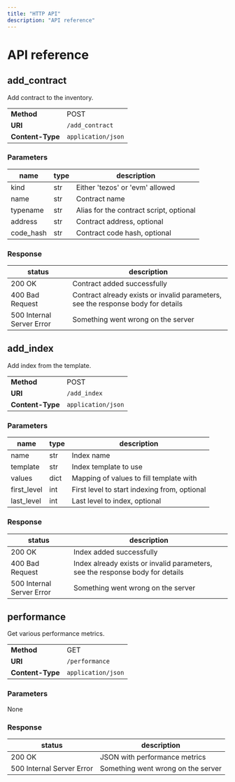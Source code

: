 ```yaml
---
title: "HTTP API"
description: "API reference"
---
```


<!-- markdownlint-disable no-duplicate-heading -->

# API reference

## add_contract

Add contract to the inventory.

|                  |                    |
| ---------------- | ------------------ |
| **Method**       | POST               |
| **URI**          | `/add_contract`    |
| **Content-Type** | `application/json` |

### Parameters

| name      | type | description                             |
| --------- | ---- | --------------------------------------- |
| kind      | str  | Either 'tezos' or 'evm' allowed         |
| name      | str  | Contract name                           |
| typename  | str  | Alias for the contract script, optional |
| address   | str  | Contract address, optional              |
| code_hash | str  | Contract code hash, optional            |

### Response

| status                    | description                                                                      |
| ------------------------- | -------------------------------------------------------------------------------- |
| 200 OK                    | Contract added successfully                                                      |
| 400 Bad Request           | Contract already exists or invalid parameters, see the response body for details |
| 500 Internal Server Error | Something went wrong on the server                                               |

## add_index

Add index from the template.

|                  |                    |
| ---------------- | ------------------ |
| **Method**       | POST               |
| **URI**          | `/add_index`       |
| **Content-Type** | `application/json` |

### Parameters

| name        | type | description                                  |
| ----------- | ---- | -------------------------------------------- |
| name        | str  | Index name                                   |
| template    | str  | Index template to use                        |
| values      | dict | Mapping of values to fill template with      |
| first_level | int  | First level to start indexing from, optional |
| last_level  | int  | Last level to index, optional                |

### Response

| status                    | description                                                                   |
| ------------------------- | ----------------------------------------------------------------------------- |
| 200 OK                    | Index added successfully                                                      |
| 400 Bad Request           | Index already exists or invalid parameters, see the response body for details |
| 500 Internal Server Error | Something went wrong on the server                                            |

## performance

Get various performance metrics.

|                  |                    |
| ---------------- | ------------------ |
| **Method**       | GET                |
| **URI**          | `/performance`     |
| **Content-Type** | `application/json` |

### Parameters

None

### Response

| status                    | description                                                                   |
| ------------------------- | ----------------------------------------------------------------------------- |
| 200 OK                    | JSON with performance metrics                                                 |
| 500 Internal Server Error | Something went wrong on the server                                            |
